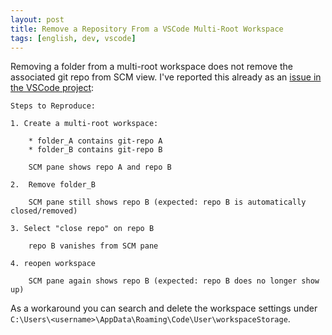 ```yaml
---
layout: post
title: Remove a Repository From a VSCode Multi-Root Workspace
tags: [english, dev, vscode]
---
```

Removing a folder from a multi-root workspace does not remove the associated git
repo from SCM view. I've reported this already as an [issue in the VSCode
project][issue]:

    Steps to Reproduce:

    1. Create a multi-root workspace:

        * folder_A contains git-repo A
        * folder_B contains git-repo B

        SCM pane shows repo A and repo B

    2.  Remove folder_B

        SCM pane still shows repo B (expected: repo B is automatically closed/removed)

    3. Select "close repo" on repo B

        repo B vanishes from SCM pane

    4. reopen workspace

        SCM pane again shows repo B (expected: repo B does no longer show up)

As a workaround you can search and delete the workspace settings under
`C:\Users\<username>\AppData\Roaming\Code\User\workspaceStorage`.

[issue]: https://github.com/microsoft/vscode/issues/108757/